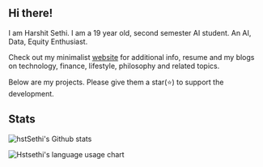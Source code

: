 ## Hi there!

I am Harshit Sethi. I am a 19 year old, second semester AI student. An AI, Data, Equity Enthusiast.

Check out my minimalist [website](https://hstsethi.vercel.app) for additional info, resume and my blogs on technology, finance, lifestyle, philosophy and related topics.

Below are my projects. Please give them a star(⭐) to support the development.

## Stats


![hstSethi's Github stats](https://github-readme-stats.vercel.app/api?username=hstsethi&theme=merko&hide=issues,contribs,commits&hide_rank=true)


![Hstsethi's language usage chart](https://github-readme-stats.vercel.app/api/top-langs/?username=hstsethi&hide=Jupyter%20Notebook,html,tex&layout=compact&theme=merko) 
